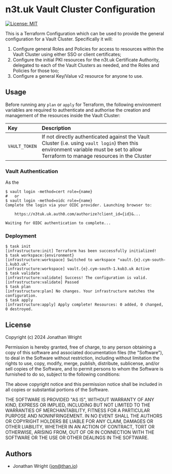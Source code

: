 # n3t.uk Vault Cluster Configuration

[![License: MIT](https://img.shields.io/badge/License-MIT-yellow.svg)](https://opensource.org/licenses/MIT)

This is a Terraform Configuration which can be used to provide the general
configuration for a Vault Cluster. Specifically it will:

1. Configure general Roles and Policies for access to resources within the Vault
   Cluster using either SSO or client certificates;
1. Configure the initial PKI resources for the n3t.uk Certificate Authority,
   delegated to each of the Vault Clusters as needed, and the Roles and Policies
   for those too;
1. Configure a general Key/Value v2 resource for anyone to use.

## Usage

Before running any `plan` or `apply` for Terraform, the following environment
variables are required to authenticate and authorise the creation and management
of the resources inside the Vault Cluster:

| Key           | Description                                                                                                                                                                         |
| :------------ | :---------------------------------------------------------------------------------------------------------------------------------------------------------------------------------- |
| `VAULT_TOKEN` | If not directly authenticated against the Vault Cluster (i.e. using `vault login`) then this environment variable must be set to allow Terraform to manage resources in the Cluster |

### Vault Authentication

As the

[bootstrap]: https://github.com/n3tuk/infra-vault/tree/main/bootstrap/

```console
$ vault login -method=cert role={name}
#   or
$ vault login -method=oidc role={name}
Complete the login via your OIDC provider. Launching browser to:

    https://n3tuk.uk.auth0.com/authorize?client_id={id}&...

Waiting for OIDC authentication to complete...
```

### Deployment

```console
$ task init
[infrastructure:init] Terraform has been successfully initialized!
$ task workspace:{environment}
[infrastructure:workspace] Switched to workspace "vault.{e}.cym-south-1.kub3.uk".
[infrastructure:workspace] vault.{e}.cym-south-1.kub3.uk Active
$ task validate
[infrastructure:validate] Success! The configuration is valid.
[infrastructure:validate] Passed
$ task plan
[infrastructure:plan] No changes. Your infrastructure matches the configuration.
$ task apply
[infrastructure:apply] Apply complete! Resources: 0 added, 0 changed, 0 destroyed.
```

<!-- BEGIN_TF_DOCS -->
<!-- END_TF_DOCS -->

## License

Copyright (c) 2024 Jonathan Wright

Permission is hereby granted, free of charge, to any person obtaining a copy of
this software and associated documentation files (the "Software"), to deal in
the Software without restriction, including without limitation the rights to
use, copy, modify, merge, publish, distribute, sublicense, and/or sell copies of
the Software, and to permit persons to whom the Software is furnished to do so,
subject to the following conditions:

The above copyright notice and this permission notice shall be included in all
copies or substantial portions of the Software.

THE SOFTWARE IS PROVIDED "AS IS", WITHOUT WARRANTY OF ANY KIND, EXPRESS OR
IMPLIED, INCLUDING BUT NOT LIMITED TO THE WARRANTIES OF MERCHANTABILITY, FITNESS
FOR A PARTICULAR PURPOSE AND NONINFRINGEMENT. IN NO EVENT SHALL THE AUTHORS OR
COPYRIGHT HOLDERS BE LIABLE FOR ANY CLAIM, DAMAGES OR OTHER LIABILITY, WHETHER
IN AN ACTION OF CONTRACT, TORT OR OTHERWISE, ARISING FROM, OUT OF OR IN
CONNECTION WITH THE SOFTWARE OR THE USE OR OTHER DEALINGS IN THE SOFTWARE.

## Authors

- Jonathan Wright (<jon@than.io>)
